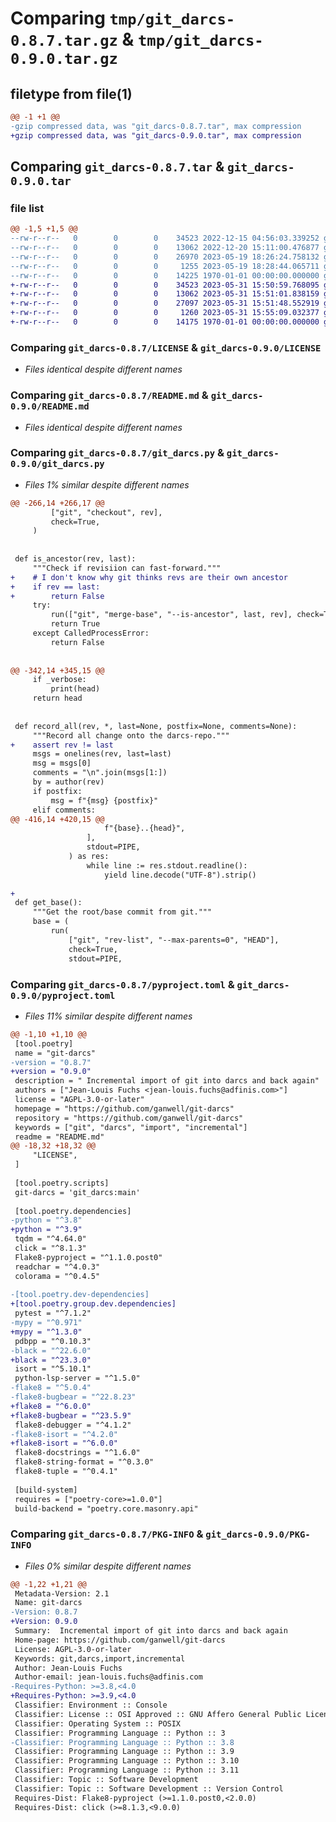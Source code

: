 # Comparing `tmp/git_darcs-0.8.7.tar.gz` & `tmp/git_darcs-0.9.0.tar.gz`

## filetype from file(1)

```diff
@@ -1 +1 @@
-gzip compressed data, was "git_darcs-0.8.7.tar", max compression
+gzip compressed data, was "git_darcs-0.9.0.tar", max compression
```

## Comparing `git_darcs-0.8.7.tar` & `git_darcs-0.9.0.tar`

### file list

```diff
@@ -1,5 +1,5 @@
--rw-r--r--   0        0        0    34523 2022-12-15 04:56:03.339252 git_darcs-0.8.7/LICENSE
--rw-r--r--   0        0        0    13062 2022-12-20 15:11:00.476877 git_darcs-0.8.7/README.md
--rw-r--r--   0        0        0    26970 2023-05-19 18:26:24.758132 git_darcs-0.8.7/git_darcs.py
--rw-r--r--   0        0        0     1255 2023-05-19 18:28:44.065711 git_darcs-0.8.7/pyproject.toml
--rw-r--r--   0        0        0    14225 1970-01-01 00:00:00.000000 git_darcs-0.8.7/PKG-INFO
+-rw-r--r--   0        0        0    34523 2023-05-31 15:50:59.768095 git_darcs-0.9.0/LICENSE
+-rw-r--r--   0        0        0    13062 2023-05-31 15:51:01.838159 git_darcs-0.9.0/README.md
+-rw-r--r--   0        0        0    27097 2023-05-31 15:51:48.552919 git_darcs-0.9.0/git_darcs.py
+-rw-r--r--   0        0        0     1260 2023-05-31 15:55:09.032377 git_darcs-0.9.0/pyproject.toml
+-rw-r--r--   0        0        0    14175 1970-01-01 00:00:00.000000 git_darcs-0.9.0/PKG-INFO
```

### Comparing `git_darcs-0.8.7/LICENSE` & `git_darcs-0.9.0/LICENSE`

 * *Files identical despite different names*

### Comparing `git_darcs-0.8.7/README.md` & `git_darcs-0.9.0/README.md`

 * *Files identical despite different names*

### Comparing `git_darcs-0.8.7/git_darcs.py` & `git_darcs-0.9.0/git_darcs.py`

 * *Files 1% similar despite different names*

```diff
@@ -266,14 +266,17 @@
         ["git", "checkout", rev],
         check=True,
     )
 
 
 def is_ancestor(rev, last):
     """Check if revisiion can fast-forward."""
+    # I don't know why git thinks revs are their own ancestor
+    if rev == last:
+        return False
     try:
         run(["git", "merge-base", "--is-ancestor", last, rev], check=True)
         return True
     except CalledProcessError:
         return False
 
 
@@ -342,14 +345,15 @@
     if _verbose:
         print(head)
     return head
 
 
 def record_all(rev, *, last=None, postfix=None, comments=None):
     """Record all change onto the darcs-repo."""
+    assert rev != last
     msgs = onelines(rev, last=last)
     msg = msgs[0]
     comments = "\n".join(msgs[1:])
     by = author(rev)
     if postfix:
         msg = f"{msg} {postfix}"
     elif comments:
@@ -416,14 +420,15 @@
                     f"{base}..{head}",
                 ],
                 stdout=PIPE,
             ) as res:
                 while line := res.stdout.readline():
                     yield line.decode("UTF-8").strip()
 
+
 def get_base():
     """Get the root/base commit from git."""
     base = (
         run(
             ["git", "rev-list", "--max-parents=0", "HEAD"],
             check=True,
             stdout=PIPE,
```

### Comparing `git_darcs-0.8.7/pyproject.toml` & `git_darcs-0.9.0/pyproject.toml`

 * *Files 11% similar despite different names*

```diff
@@ -1,10 +1,10 @@
 [tool.poetry]
 name = "git-darcs"
-version = "0.8.7"
+version = "0.9.0"
 description = " Incremental import of git into darcs and back again"
 authors = ["Jean-Louis Fuchs <jean-louis.fuchs@adfinis.com>"]
 license = "AGPL-3.0-or-later"
 homepage = "https://github.com/ganwell/git-darcs"
 repository = "https://github.com/ganwell/git-darcs"
 keywords = ["git", "darcs", "import", "incremental"]
 readme = "README.md"
@@ -18,32 +18,32 @@
     "LICENSE",
 ]
 
 [tool.poetry.scripts]
 git-darcs = 'git_darcs:main'
 
 [tool.poetry.dependencies]
-python = "^3.8"
+python = "^3.9"
 tqdm = "^4.64.0"
 click = "^8.1.3"
 Flake8-pyproject = "^1.1.0.post0"
 readchar = "^4.0.3"
 colorama = "^0.4.5"
 
-[tool.poetry.dev-dependencies]
+[tool.poetry.group.dev.dependencies]
 pytest = "^7.1.2"
-mypy = "^0.971"
+mypy = "^1.3.0"
 pdbpp = "^0.10.3"
-black = "^22.6.0"
+black = "^23.3.0"
 isort = "^5.10.1"
 python-lsp-server = "^1.5.0"
-flake8 = "^5.0.4"
-flake8-bugbear = "^22.8.23"
+flake8 = "^6.0.0"
+flake8-bugbear = "^23.5.9"
 flake8-debugger = "^4.1.2"
-flake8-isort = "^4.2.0"
+flake8-isort = "^6.0.0"
 flake8-docstrings = "^1.6.0"
 flake8-string-format = "^0.3.0"
 flake8-tuple = "^0.4.1"
 
 [build-system]
 requires = ["poetry-core>=1.0.0"]
 build-backend = "poetry.core.masonry.api"
```

### Comparing `git_darcs-0.8.7/PKG-INFO` & `git_darcs-0.9.0/PKG-INFO`

 * *Files 0% similar despite different names*

```diff
@@ -1,22 +1,21 @@
 Metadata-Version: 2.1
 Name: git-darcs
-Version: 0.8.7
+Version: 0.9.0
 Summary:  Incremental import of git into darcs and back again
 Home-page: https://github.com/ganwell/git-darcs
 License: AGPL-3.0-or-later
 Keywords: git,darcs,import,incremental
 Author: Jean-Louis Fuchs
 Author-email: jean-louis.fuchs@adfinis.com
-Requires-Python: >=3.8,<4.0
+Requires-Python: >=3.9,<4.0
 Classifier: Environment :: Console
 Classifier: License :: OSI Approved :: GNU Affero General Public License v3 or later (AGPLv3+)
 Classifier: Operating System :: POSIX
 Classifier: Programming Language :: Python :: 3
-Classifier: Programming Language :: Python :: 3.8
 Classifier: Programming Language :: Python :: 3.9
 Classifier: Programming Language :: Python :: 3.10
 Classifier: Programming Language :: Python :: 3.11
 Classifier: Topic :: Software Development
 Classifier: Topic :: Software Development :: Version Control
 Requires-Dist: Flake8-pyproject (>=1.1.0.post0,<2.0.0)
 Requires-Dist: click (>=8.1.3,<9.0.0)
```

